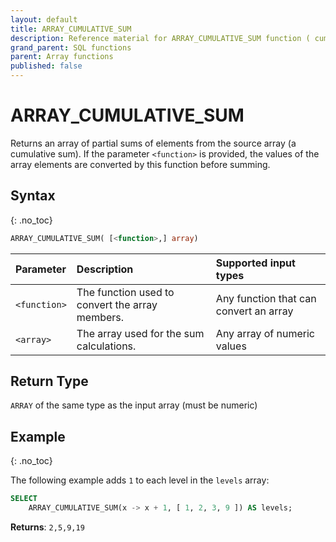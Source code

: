 ```yaml
---
layout: default
title: ARRAY_CUMULATIVE_SUM
description: Reference material for ARRAY_CUMULATIVE_SUM function ( cumulative )
grand_parent: SQL functions
parent: Array functions
published: false
---
```


# ARRAY\_CUMULATIVE\_SUM

Returns an array of partial sums of elements from the source array (a cumulative sum). If the parameter `<function>` is provided, the values of the array elements are converted by this function before summing.

## Syntax
{: .no_toc}

```sql
ARRAY_CUMULATIVE_SUM( [<function>,] array)
```

| Parameter | Description                                     | Supported input types 
| :--------- | :----------------------------------------------- | :------|
| `<function>`  | The function used to convert the array members. | Any function that can convert an array |  
| `<array>`   | The array used for the sum calculations.        | Any array of numeric values |

## Return Type
`ARRAY` of the same type as the input array (must be numeric)

## Example
{: .no_toc}

The following example adds `1` to each level in the `levels` array: 
```sql
SELECT
	ARRAY_CUMULATIVE_SUM(x -> x + 1, [ 1, 2, 3, 9 ]) AS levels;
```

**Returns**: `2,5,9,19`
